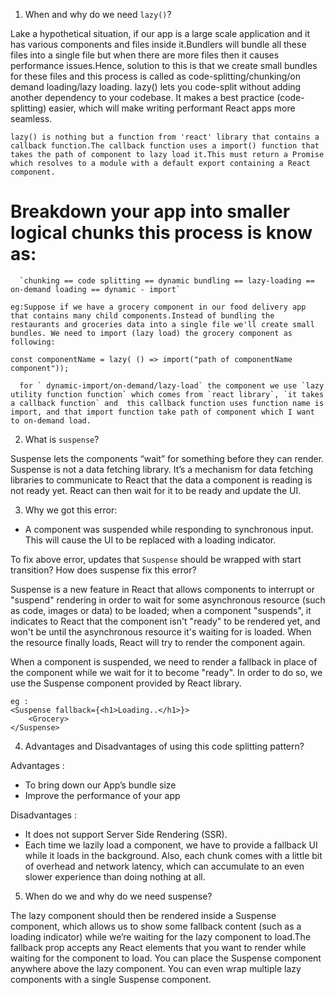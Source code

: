 1. When and why do we need `lazy()`?

Lake a hypothetical situation, if our app is a large scale application and it has various components and files inside it.Bundlers will bundle all these files into a single file but when there are more files then it causes performance issues.Hence, solution to this is that we create small bundles for these files and this process is called as code-splitting/chunking/on demand loading/lazy loading.
lazy() lets you code-split without adding another dependency to your codebase. It makes a best practice (code-splitting) easier, which will make writing performant React apps more seamless.

```
lazy() is nothing but a function from 'react' library that contains a callback function.The callback function uses a import() function that takes the path of component to lazy load it.This must return a Promise which resolves to a module with a default export containing a React component.
```

# Breakdown your app into smaller logical chunks this process is know as:

```
  `chunking == code splitting == dynamic bundling == lazy-loading == on-demand loading == dynamic - import`
```

```
eg:Suppose if we have a grocery component in our food delivery app that contains many child components.Instead of bundling the restaurants and groceries data into a single file we'll create small bundles. We need to import (lazy load) the grocery component as following:

const componentName = lazy( () => import("path of componentName component"));

  for ` dynamic-import/on-demand/lazy-load` the component we use `lazy utility function function` which comes from `react library`, `it takes a callback function` and  this callback function uses function name is import, and that import function take path of component which I want to on-demand load.

```

2. What is `suspense`?

Suspense lets the components “wait” for something before they can render. Suspense is not a data fetching library. It’s a mechanism for data fetching libraries to communicate to React that the data a component is reading is not ready yet. React can then wait for it to be ready and update the UI.

3. Why we got this error:

- A component was suspended while responding to synchronous input. This will cause the UI to be replaced with a loading indicator.

To fix above error, updates that `Suspense` should be wrapped with start transition? How does suspense fix this error?

Suspense is a new feature in React that allows components to interrupt or "suspend" rendering in order to wait for some asynchronous resource (such as code, images or data) to be loaded; when a component "suspends", it indicates to React that the component isn't "ready" to be rendered yet, and won't be until the asynchronous resource it's waiting for is loaded. When the resource finally loads, React will try to render the component again.

When a component is suspended, we need to render a fallback in place of the component while we wait for it to become "ready". In order to do so, we use the Suspense component provided by React library.

```
eg :
<Suspense fallback={<h1>Loading..</h1>}>
	<Grocery>
</Suspense>

```

4. Advantages and Disadvantages of using this code splitting pattern?

Advantages :

- To bring down our App’s bundle size
- Improve the performance of your app

Disadvantages :

- It does not support Server Side Rendering (SSR).
- Each time we lazily load a component, we have to provide a fallback UI while it loads in the background. Also, each chunk comes with a little bit of overhead and network latency, which can accumulate to an even slower experience than doing nothing at all.

5. When do we and why do we need suspense?

The lazy component should then be rendered inside a Suspense component, which allows us to show some fallback content (such as a loading indicator) while we’re waiting for the lazy component to load.The fallback prop accepts any React elements that you want to render while waiting for the component to load. You can place the Suspense component anywhere above the lazy component. You can even wrap multiple lazy components with a single Suspense component.
